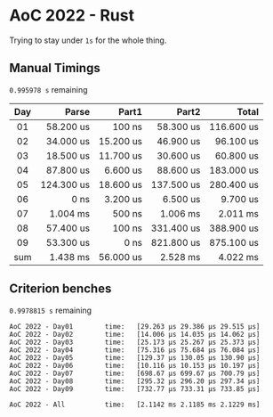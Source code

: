 # AoC 2022 - Rust

Trying to stay under `1s` for the whole thing.


## Manual Timings

`0.995978 s` remaining

| Day |      Parse |      Part1 |      Part2 |      Total |
| :-: | ---------: | ---------: | ---------: | ---------: |
| 01  |  58.200 us |     100 ns |  58.300 us | 116.600 us |
| 02  |  34.000 us |  15.200 us |  46.900 us |  96.100 us |
| 03  |  18.500 us |  11.700 us |  30.600 us |  60.800 us |
| 04  |  87.800 us |   6.600 us |  88.600 us | 183.000 us |
| 05  | 124.300 us |  18.600 us | 137.500 us | 280.400 us |
| 06  |       0 ns |   3.200 us |   6.500 us |   9.700 us |
| 07  |   1.004 ms |     500 ns |   1.006 ms |   2.011 ms |
| 08  |  57.400 us |     100 ns | 331.400 us | 388.900 us |
| 09  |  53.300 us |       0 ns | 821.800 us | 875.100 us |
| sum |   1.438 ms |  56.000 us |   2.528 ms |   4.022 ms |

## Criterion benches

`0.9978815 s` remaining

```
AoC 2022 - Day01        time:   [29.263 µs 29.386 µs 29.515 µs]
AoC 2022 - Day02        time:   [14.006 µs 14.035 µs 14.062 µs]
AoC 2022 - Day03        time:   [25.173 µs 25.267 µs 25.373 µs]
AoC 2022 - Day04        time:   [75.316 µs 75.684 µs 76.084 µs]
AoC 2022 - Day05        time:   [129.37 µs 130.05 µs 130.90 µs]
AoC 2022 - Day06        time:   [10.116 µs 10.153 µs 10.197 µs]
AoC 2022 - Day07        time:   [698.67 µs 699.67 µs 700.79 µs]
AoC 2022 - Day08        time:   [295.32 µs 296.20 µs 297.34 µs]
AoC 2022 - Day09        time:   [732.77 µs 733.31 µs 733.85 µs]

AoC 2022 - All          time:   [2.1142 ms 2.1185 ms 2.1229 ms]
```